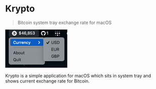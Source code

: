 # Krypto

> Bitcoin system tray exchange rate for macOS

![Krypto](./assets/krypto.png)

Krypto is a simple application for macOS which sits in system tray and shows current exchange rate for Bitcoin.
